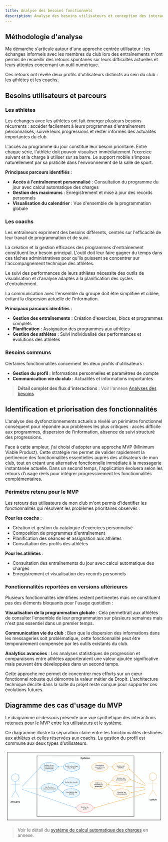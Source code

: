 ```yaml
---
title: Analyse des besoins fonctionnels
description: Analyse des besoins utilisateurs et conception des interactions pour DropIt
---
```


## Méthodologie d'analyse

Ma démarche s'articule autour d'une approche centrée utilisateur : les échanges informels avec les membres du club lors des entraînements m'ont permis de recueillir des retours spontanés sur leurs difficultés actuelles et leurs attentes concernant un outil numérique.

Ces retours ont révélé deux profils d'utilisateurs distincts au sein du club : les athlètes et les coachs.

## Besoins utilisateurs et parcours

### Les athlètes

Les échanges avec les athlètes ont fait émerger plusieurs besoins récurrents : accéder facilement à leurs programmes d'entraînement personnalisés, suivre leurs progressions et rester informés des actualités importantes du club.

L'accès au programme du jour constitue leur besoin prioritaire. Entre chaque série, l'athlète doit pouvoir visualiser immédiatement l'exercice suivant et la charge à utiliser sur sa barre. Le support mobile s'impose naturellement par sa praticité dans l'environnement de la salle de sport.

**Principaux parcours identifiés** :
- **Accès à l'entraînement personnalisé** : Consultation du programme du jour avec calcul automatique des charges
- **Gestion des maximums** : Enregistrement et mise à jour des records personnels
- **Visualisation du calendrier** : Vue d'ensemble de la programmation globale

### Les coachs

Les entraîneurs expriment des besoins différents, centrés sur l'efficacité de leur travail de programmation et de suivi.

La création et la gestion efficaces des programmes d'entraînement constituent leur besoin principal. L'outil doit leur faire gagner du temps dans ces tâches administratives pour qu'ils puissent se concentrer sur l'accompagnement technique des athlètes.

Le suivi des performances de leurs athlètes nécessite des outils de visualisation et d'analyse adaptés à la planification des cycles d'entraînement.

La communication avec l'ensemble du groupe doit être simplifiée et ciblée, évitant la dispersion actuelle de l'information.

**Principaux parcours identifiés** :
- **Gestion des entraînements** : Création d'exercices, blocs et programmes complets
- **Planification** : Assignation des programmes aux athlètes
- **Gestion des athlètes** : Suivi individualisé des performances et évolutions des athlètes

### Besoins communs

Certaines fonctionnalités concernent les deux profils d'utilisateurs :
- **Gestion du profil** : Informations personnelles et paramètres de compte
- **Communication vie du club** : Actualités et informations importantes

> **Détail complet des flux d'interactions** : Voir l'annexe [Analyses des besoins](/annexes/analyses-besoins/)

## Identification et priorisation des fonctionnalités

L'analyse des dysfonctionnements actuels a révélé un périmètre fonctionnel conséquent pour répondre aux problèmes les plus critiques : accès difficile aux programmes, dispersion de l'information, absence de suivi structuré des progressions.

Face à cette ampleur, j'ai choisi d'adopter une approche MVP (Minimum Viable Product). Cette stratégie me permet de valider rapidement la pertinence des fonctionnalités essentielles auprès des utilisateurs de mon club, tout en créant une alternative fonctionnelle immédiate à la messagerie instantanée actuelle. Dans un second temps, l'application évoluera selon les retours d'usage réels pour intégrer progressivement les fonctionnalités complémentaires.

### Périmètre retenu pour le MVP

Les retours des utilisateurs de mon club m'ont permis d'identifier les fonctionnalités qui résolvent les problèmes prioritaires observés :

**Pour les coachs** :
- Création et gestion du catalogue d'exercices personnalisé
- Composition de programmes d'entraînement
- Planification des séances et assignation aux athlètes
- Consultation des profils des athlètes

**Pour les athlètes** :
- Consultation des entraînements du jour avec calcul automatique des charges
- Enregistrement et visualisation des records personnels

### Fonctionnalités reportées en versions ultérieures

Plusieurs fonctionnalités identifiées restent pertinentes mais ne constituent pas des éléments bloquants pour l'usage quotidien :

**Visualisation de la programmation globale** : Cela permettrait aux athlètes de consulter l'ensemble de leur programmation sur plusieurs semaines mais n'est pas essentiel dans un premier temps.

**Communication vie du club** : Bien que la dispersion des informations dans les messageries soit problématique, cette fonctionnalité peut être temporairement compensée par les outils existants du club.

**Analytics avancées** : Les analyses statistiques de progression et comparaisons entre athlètes apporteraient une valeur ajoutée significative mais peuvent être développées dans un second temps.

Cette approche me permet de concentrer mes efforts sur un cœur fonctionnel robuste qui démontre la valeur métier de DropIt. L'architecture technique décrite dans la suite du projet reste conçue pour supporter ces évolutions futures.

## Diagramme des cas d'usage du MVP

Le diagramme ci-dessous présente une vue synthétique des interactions retenues pour le MVP entre les utilisateurs et le système.

Ce diagramme illustre la séparation claire entre les fonctionnalités destinées aux athlètes et celles réservées aux coachs. La gestion du profil est commune aux deux types d'utilisateurs.

![Diagramme des cas d'usage](../../../assets/use-case-diagram-mvp.png)

> Voir le détail du [système de calcul automatique des charges](/annexes/analyses-besoins/#système-de-calcul-automatique-des-charges) en annexe.
